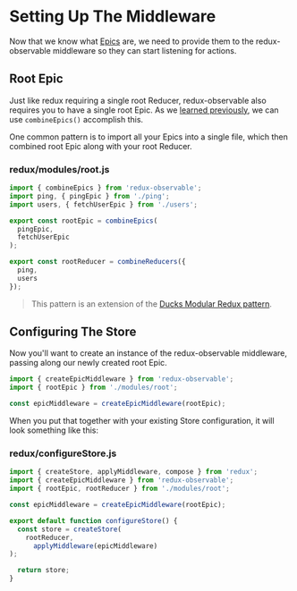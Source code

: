 # Setting Up The Middleware

Now that we know what [Epics](Epics.md) are, we need to provide them to the redux-observable middleware so they can start listening for actions.

## Root Epic

Just like redux requiring a single root Reducer, redux-observable also requires you to have a single root Epic. As we [learned previously](Epics.md), we can use `combineEpics()` accomplish this.

One common pattern is to import all your Epics into a single file, which then combined root Epic along with your root Reducer.

### redux/modules/root.js

```js
import { combineEpics } from 'redux-observable';
import ping, { pingEpic } from './ping';
import users, { fetchUserEpic } from './users';

export const rootEpic = combineEpics(
  pingEpic,
  fetchUserEpic
);

export const rootReducer = combineReducers({
  ping,
  users
});
```

> This pattern is an extension of the [Ducks Modular Redux pattern](https://github.com/erikras/ducks-modular-redux).

## Configuring The Store

Now you'll want to create an instance of the redux-observable middleware, passing along our newly created root Epic. 

```js
import { createEpicMiddleware } from 'redux-observable';
import { rootEpic } from './modules/root';

const epicMiddleware = createEpicMiddleware(rootEpic);
```

When you put that together with your existing Store configuration, it will look something like this:

### redux/configureStore.js

```js
import { createStore, applyMiddleware, compose } from 'redux';
import { createEpicMiddleware } from 'redux-observable';
import { rootEpic, rootReducer } from './modules/root';

const epicMiddleware = createEpicMiddleware(rootEpic);

export default function configureStore() {
  const store = createStore(
    rootReducer,
	  applyMiddleware(epicMiddleware)
);

  return store;
}
```
